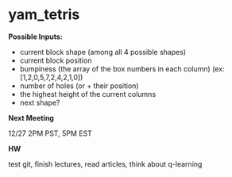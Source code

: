# yam_tetris
<b>Possible Inputs:</b>

- current block shape (among all 4 possible shapes)
- current block position
- bumpiness (the array of the box numbers in each column)
	(ex: [1,2,0,5,7,2,4,2,1,0])
- number of holes (or + their position)
- the highest height of the current columns
- next shape?

<b>Next Meeting</b>

12/27 2PM PST, 5PM EST

<b>HW</b>

test git, finish lectures, read articles, think about q-learning
